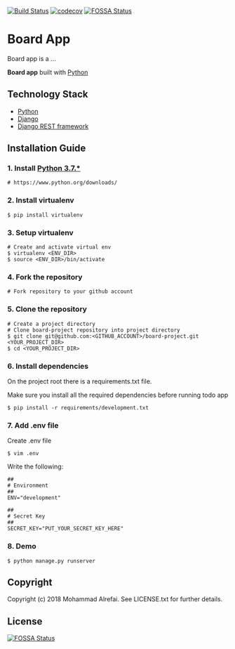 [![Build Status](https://travis-ci.org/malrefai/board-project.svg?branch=develop)](https://travis-ci.org/malrefai/board-project)
[![codecov](https://codecov.io/gh/malrefai/board-project/branch/develop/graph/badge.svg)](https://codecov.io/gh/malrefai/board-project)
[![FOSSA Status](https://app.fossa.io/api/projects/git%2Bgithub.com%2Fmalrefai%2Fboard-project.svg?type=shield)](https://app.fossa.io/projects/git%2Bgithub.com%2Fmalrefai%2Fboard-project?ref=badge_shield)

# Board App
Board app is a ...

**Board app** built with [Python][0]

## Technology Stack

- [Python][0]
- [Django][1]
- [Django REST framework][2]

## Installation Guide

### 1. Install [Python 3.7.*][3]

    # https://www.python.org/downloads/

### 2. Install virtualenv

	$ pip install virtualenv
	
### 3. Setup virtualenv

	# Create and activate virtual env
	$ virtualenv <ENV_DIR>
	$ source <ENV_DIR>/bin/activate
	
### 4. Fork the repository

    # Fork repository to your github account

### 5. Clone the repository

    # Create a project directory 
	# Clone board-project repository into project directory
    $ git clone git@github.com:<GITHUB_ACCOUNT>/board-project.git <YOUR_PROJECT_DIR>
    $ cd <YOUR_PROJECT_DIR>

### 6. Install dependencies

On the project root there is a requirements.txt file. 

Make sure you install all the required dependencies before running todo app

    $ pip install -r requirements/development.txt
    
### 7. Add .env file

Create .env file

    $ vim .env
    
Write the following:

    ##
    # Environment
    ##
    ENV="development"

    ##
    # Secret Key
    ##
    SECRET_KEY="PUT_YOUR_SECRET_KEY_HERE"

### 8. Demo

    $ python manage.py runserver

## Copyright

Copyright (c) 2018 Mohammad Alrefai. See LICENSE.txt for further details.

## License
[![FOSSA Status](https://app.fossa.io/api/projects/git%2Bgithub.com%2Fmalrefai%2Fboard-project.svg?type=large)](https://app.fossa.io/projects/git%2Bgithub.com%2Fmalrefai%2Fboard-project?ref=badge_large)

[0]: https://www.python.org/
[1]: https://www.djangoproject.com/
[2]: http://www.django-rest-framework.org/
[3]: https://www.python.org/downloads/
